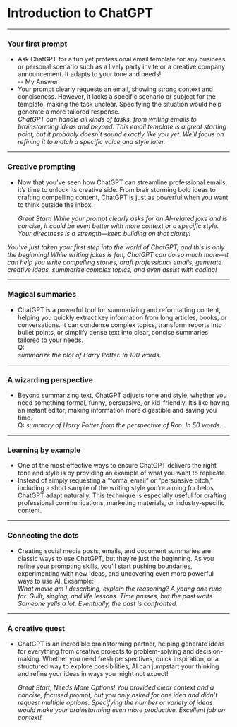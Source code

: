 # Introduction to ChatGPT
---
### Your first prompt
* Ask ChatGPT for a fun yet professional email template for any business or personal scenario such as a lively party invite or a creative company announcement. It adapts to your tone and needs!   
-- My Answer
* Your prompt clearly requests an email, showing strong context and conciseness. However, it lacks a specific scenario or subject for the template, making the task unclear. Specifying the situation would help generate a more tailored response.   
*ChatGPT can handle all kinds of tasks, from writing emails to brainstorming ideas and beyond. This email template is a great starting point, but it probably doesn’t sound exactly like you yet. We’ll focus on refining it to match a specific voice and style later.*
---
### Creative prompting
* Now that you’ve seen how ChatGPT can streamline professional emails, it’s time to unlock its creative side. From brainstorming bold ideas to crafting compelling content, ChatGPT is just as powerful when you want to think outside the inbox.
  
   *Great Start! While your prompt clearly asks for an AI-related joke and is concise, it could be even better with more context or a specific style. Your directness is a strength—keep building on that clarity!*
  
*You’ve just taken your first step into the world of ChatGPT, and this is only the beginning! While writing jokes is fun, ChatGPT can do so much more—it can help you write compelling stories, draft professional emails, generate creative ideas, summarize complex topics, and even assist with coding!*

---
### Magical summaries
* ChatGPT is a powerful tool for summarizing and reformatting content, helping you quickly extract key information from long articles, books, or conversations. It can condense complex topics, transform reports into bullet points, or simplify dense text into clear, concise summaries tailored to your needs.    
Q:   
*summarize the plot of Harry Potter. In 100 words.*

---
### A wizarding perspective
* Beyond summarizing text, ChatGPT adjusts tone and style, whether you need something formal, funny, persuasive, or kid-friendly. It’s like having an instant editor, making information more digestible and saving you time.   
Q:
*summary of Harry Potter from the perspective of Ron. In 50 words.*

---
### Learning by example
* One of the most effective ways to ensure ChatGPT delivers the right tone and style is by providing an example of what you want to replicate.
* Instead of simply requesting a “formal email” or “persuasive pitch,” including a short sample of the writing style you’re aiming for helps ChatGPT adapt naturally. This technique is especially useful for crafting professional communications, marketing materials, or industry-specific content.

---
### Connecting the dots
* Creating social media posts, emails, and document summaries are classic ways to use ChatGPT, but they’re just the beginning. As you refine your prompting skills, you’ll start pushing boundaries, experimenting with new ideas, and uncovering even more powerful ways to use AI.
Exsample:  
*What movie am I describing, explain the reasoning? A young one runs far. Guilt, singing, and life lessons. Time passes, but the past waits. Someone yells a lot. Eventually, the past is confronted.*

---
### A creative quest
* ChatGPT is an incredible brainstorming partner, helping generate ideas for everything from creative projects to problem-solving and decision-making. Whether you need fresh perspectives, quick inspiration, or a structured way to explore possibilities, AI can jumpstart your thinking and refine your ideas in ways you might not expect!

   *Great Start, Needs More Options! You provided clear context and a concise, focused prompt, but you only asked for one idea and didn’t request multiple options. Specifying the number or variety of ideas would make your brainstorming even more productive. Excellent job on context!*
